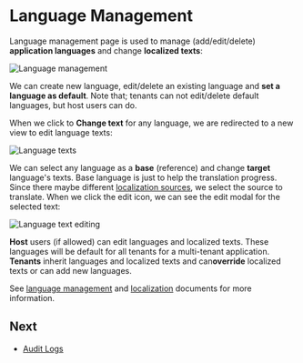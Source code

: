 # Language Management

Language management page is used to manage (add/edit/delete) **application languages** and change **localized texts**:

<img src="images/language-list-core-3.png" alt="Language management" class="img-thumbnail" />

We can create new language, edit/delete an existing language and **set a language as default**. Note that; tenants can not edit/delete default languages, but host users can do.

When we click to **Change text** for any language, we are redirected to a new view to edit language texts:

<img src="images/language-change-text-modal-core-3.png" alt="Language texts" class="img-thumbnail" />

We can select any language as a **base** (reference) and change **target** language's texts. Base language is just to help the translation progress. Since there maybe different [localization sources](https://aspnetboilerplate.com/Pages/Documents/Localization#DocLocalizationSources), we select the source to translate. When we click the edit icon, we can see the edit modal for the selected text:

<img src="images/language-change-text-modal-core-1.png" alt="Language text editing" class="img-thumbnail" />

**Host** users (if allowed) can edit languages and localized texts. These languages will be default for all tenants for a multi-tenant application. **Tenants** inherit languages and localized texts and can**override** localized texts or can add new languages.

See [language management](https://aspnetboilerplate.com/Pages/Documents/Zero/Language-Managemen) and [localization](https://aspnetboilerplate.com/Pages/Documents/Localization) documents for more information.

## Next

- [Audit Logs](Features-Angular-Audit-Logs)